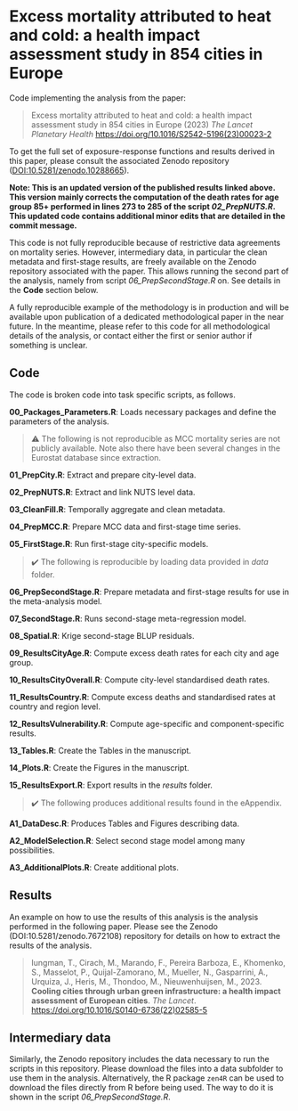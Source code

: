 # Excess mortality attributed to heat and cold: a health impact assessment study in 854 cities in Europe
 
Code implementing the analysis from the paper:

> Excess mortality attributed to heat and cold: a health impact assessment study in 854 cities in Europe (2023) *The Lancet Planetary Health* <https://doi.org/10.1016/S2542-5196(23)00023-2>

To get the full set of exposure-response functions and results derived in this paper, please consult the associated Zenodo repository ([DOI:10.5281/zenodo.10288665](https://doi.org/10.5281/zenodo.10288665)).

**Note: This is an updated version of the published results linked above. This version mainly corrects the computation of the death rates for age group 85+ performed in lines 273 to 285 of the script *02_PrepNUTS.R*. This updated code contains additional minor edits that are detailed in the commit message.**

This code is not fully reproducible because of restrictive data agreements on mortality series. However, intermediary data, in particular the clean metadata and first-stage results, are freely available on the Zenodo repository associated with the paper. This allows running the second part of the analysis, namely from script *06_PrepSecondStage.R* on. See details in the **Code** section below. 

A fully reproducible example of the methodology is in production and will be available upon publication of a dedicated methodological paper in the near future. In the meantime, please refer to this code for all methodological details of the analysis, or contact either the first or senior author if something is unclear. 

## Code

The code is broken code into task specific scripts, as follows.

**00_Packages_Parameters.R**: Loads necessary packages and define the parameters of the analysis.

> :warning: The following is not reproducible as MCC mortality series are not publicly available. Note also there have been several changes in the Eurostat database since extraction.

**01_PrepCity.R**: Extract and prepare city-level data.

**02_PrepNUTS.R**: Extract and link NUTS level data.

**03_CleanFill.R**: Temporally aggregate and clean metadata.

**04_PrepMCC.R**: Prepare MCC data and first-stage time series.

**05_FirstStage.R**: Run first-stage city-specific models.

> :heavy_check_mark: The following is reproducible by loading data provided in *data* folder. 

**06_PrepSecondStage.R**: Prepare metadata and first-stage results for use in the meta-analysis model.

**07_SecondStage.R**: Runs second-stage meta-regression model.

**08_Spatial.R**: Krige second-stage BLUP residuals.

**09_ResultsCityAge.R**: Compute excess death rates for each city and age group.

**10_ResultsCityOverall.R**: Compute city-level standardised death rates.

**11_ResultsCountry.R**: Compute excess deaths and standardised rates at country and region level.

**12_ResultsVulnerability.R**: Compute age-specific and component-specific results.

**13_Tables.R**: Create the Tables in the manuscript.

**14_Plots.R**: Create the Figures in the manuscript.

**15_ResultsExport.R**: Export results in the *results* folder.

> :heavy_check_mark: The following produces additional results found in the eAppendix. 

**A1_DataDesc.R**: Produces Tables and Figures describing data.

**A2_ModelSelection.R**: Select second stage model among many possibilities.

**A3_AdditionalPlots.R**: Create additional plots.

## Results

An example on how to use the results of this analysis is the analysis performed in the following paper. Please see the Zenodo (DOI:10.5281/zenodo.7672108) repository for details on how to extract the results of the analysis.

> Iungman, T., Cirach, M., Marando, F., Pereira Barboza, E., Khomenko, S., Masselot, P., Quijal-Zamorano, M., Mueller, N., Gasparrini, A., Urquiza, J., Heris, M., Thondoo, M., Nieuwenhuijsen, M., 2023. **Cooling cities through urban green infrastructure: a health impact assessment of European cities**. *The Lancet*. https://doi.org/10.1016/S0140-6736(22)02585-5

## Intermediary data

Similarly, the Zenodo repository includes the data necessary to run the scripts in this repository. Please download the files into a data subfolder to use them in the analysis. Alternatively, the R package `zen4R` can be used to download the files directly from R before being used. The way to do it is shown in the script *06_PrepSecondStage.R*.
